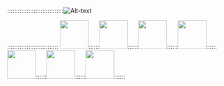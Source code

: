 ::::::::::::::::::::::::::::::::![Alt-text](https://media.giphy.com/media/1iqPjXVRQsWArYs7a0/giphy.gif)

::::::::::::::::::::::::::::: <img src="https://cdn.icon-icons.com/icons2/2415/PNG/512/javascript_original_logo_icon_146455.png" width="66" height="66" />::::::<img src="https://cdn.icon-icons.com/icons2/2415/PNG/512/react_original_wordmark_logo_icon_146375.png" width="66" height="66" />::::::<img src="https://user-images.githubusercontent.com/32182282/150222756-f4e75f9e-4fa8-4f79-8ae2-f034d9fea335.png" width="66" height="66" />::::::<img src="https://user-images.githubusercontent.com/32182282/150229079-3f5df191-dba1-4c2c-89e5-cce17184bd03.png" width="66" height="66" />::::::<img src="https://cdn.icon-icons.com/icons2/2107/PNG/512/file_type_node_icon_130301.png" width="66" height="66" />::::::<img src="https://user-images.githubusercontent.com/32182282/150230107-8b94d3ae-bf72-4f2c-b2fe-2216c6a455e9.png" width="66" height="66" />::::::<img src="https://cdn.icon-icons.com/icons2/2699/PNG/512/jenkins_logo_icon_170552.png" width="66" height="66" />::::::









